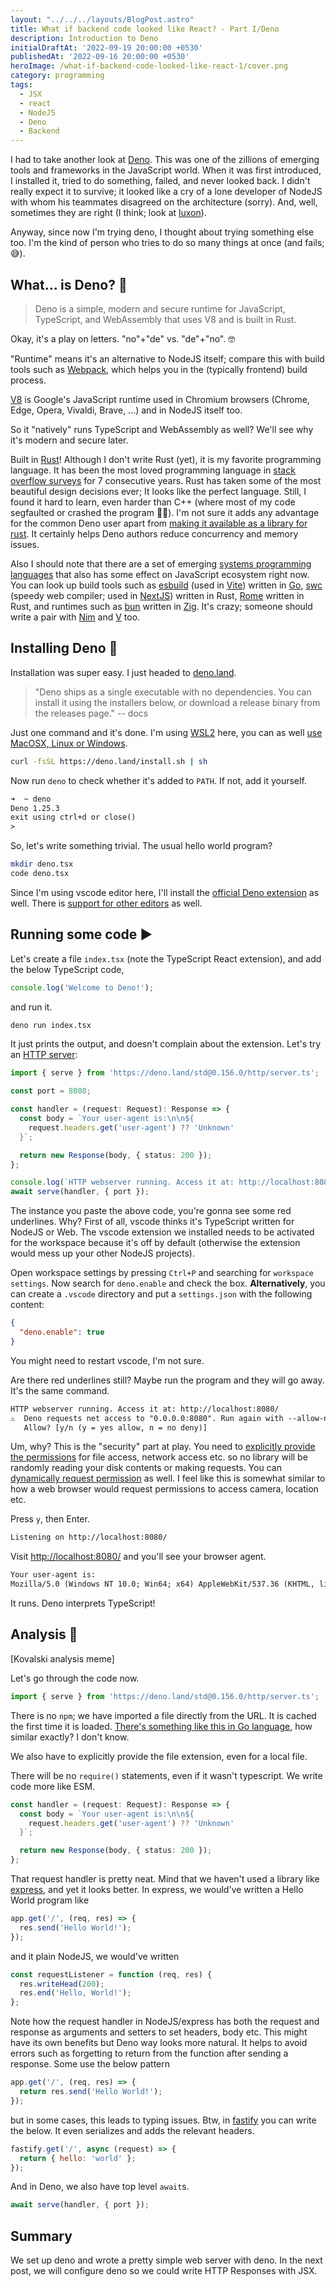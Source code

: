 ```yaml
---
layout: "../../../layouts/BlogPost.astro"
title: What if backend code looked like React? - Part I/Deno
description: Introduction to Deno
initialDraftAt: '2022-09-19 20:00:00 +0530'
publishedAt: '2022-09-16 20:00:00 +0530'
heroImage: /what-if-backend-code-looked-like-react-1/cover.png
category: programming
tags:
  - JSX
  - react
  - NodeJS
  - Deno
  - Backend
---
```


I had to take another look at [Deno](https://deno.land/). This was one of the zillions of emerging tools and frameworks in the JavaScript world. When it was first introduced, I installed it, tried to do something, failed, and never looked back. I didn't really expect it to survive; it looked like a cry of a lone developer of NodeJS with whom his teammates disagreed on the architecture (sorry). And, well, sometimes they are right (I think; look at [luxon](https://moment.github.io/luxon/#/why)).

Anyway, since now I'm trying deno, I thought about trying something else too. I'm the kind of person who tries to do so many things at once (and fails; 😅).

## What... is Deno? 🤔

> Deno is a simple, modern and secure runtime for JavaScript, TypeScript, and WebAssembly that uses V8 and is built in Rust.

Okay, it's a play on letters. "no"+"de" vs. "de"+"no". 🤓

"Runtime" means it's an alternative to NodeJS itself; compare this with build tools such as [Webpack](https://webpack.js.org/), which helps you in the (typically frontend) build process.

[V8](https://v8.dev/) is Google's JavaScript runtime used in Chromium browsers (Chrome, Edge, Opera, Vivaldi, Brave, ...) and in NodeJS itself too.

So it "natively" runs TypeScript and WebAssembly as well? We'll see why it's modern and secure later.

Built in [Rust](https://www.rust-lang.org/)! Although I don't write Rust (yet), it is my favorite programming language. It has been the most loved programming language in [stack overflow surveys](https://www.rust-lang.org/) for 7 consecutive years. Rust has taken some of the most beautiful design decisions ever; It looks like the perfect language. Still, I found it hard to learn, even harder than C++ (where most of my code segfaulted or crashed the program 🤷‍♂️). I'm not sure it adds any advantage for the common Deno user apart from [making it available as a library for rust](https://docs.rs/deno_core/latest/deno_core/). It certainly helps Deno authors reduce concurrency and memory issues.

Also I should note that there are a set of emerging [systems programming languages](https://en.wikipedia.org/wiki/System_programming_language) that also has some effect on JavaScript ecosystem right now. You can look up build tools such as [esbuild](https://esbuild.github.io/) (used in [Vite](https://vitejs.dev/)) written in [Go](https://go.dev/), [swc](https://swc.rs/) (speedy web compiler; used in [NextJS](https://nextjs.org/)) written in Rust, [Rome](https://rome.tools/) written in Rust, and runtimes such as [bun](https://bun.sh/) written in [Zig](https://ziglang.org/). It's crazy; someone should write a pair with [Nim](https://nim-lang.org/) and [V](https://vlang.io/) too.

## Installing Deno 🔨

Installation was super easy. I just headed to [deno.land](https://deno.land/).

> "Deno ships as a single executable with no dependencies. You can install it using the installers below, or download a release binary from the releases page." -- docs

Just one command and it's done. I'm using [WSL2](https://learn.microsoft.com/en-us/windows/wsl/install) here, you can as well [use MacOSX, Linux or Windows](https://deno.land/manual@v1.25.3/getting_started/installation).

```sh
curl -fsSL https://deno.land/install.sh | sh
```

Now run `deno` to check whether it's added to `PATH`. If not, add it yourself.

```txt
➜  ~ deno
Deno 1.25.3
exit using ctrl+d or close()
>
```

So, let's write something trivial. The usual hello world program?

```sh
mkdir deno.tsx
code deno.tsx
```

Since I'm using vscode editor here, I'll install the [official Deno extension](https://marketplace.visualstudio.com/items?itemName=denoland.vscode-deno) as well. There is [support for other editors](https://deno.land/manual@v1.25.3/getting_started/setup_your_environment) as well.

## Running some code ▶️

Let's create a file `index.tsx` (note the TypeScript React extension), and add the below TypeScript code,

```ts
console.log('Welcome to Deno!');
```

and run it.

```sh
deno run index.tsx
```

It just prints the output, and doesn't complain about the extension. Let's try an [HTTP server](https://deno.land/manual@v1.25.3/examples/http_server):

```ts
import { serve } from 'https://deno.land/std@0.156.0/http/server.ts';

const port = 8080;

const handler = (request: Request): Response => {
  const body = `Your user-agent is:\n\n${
    request.headers.get('user-agent') ?? 'Unknown'
  }`;

  return new Response(body, { status: 200 });
};

console.log(`HTTP webserver running. Access it at: http://localhost:8080/`);
await serve(handler, { port });
```

The instance you paste the above code, you're gonna see some red underlines. Why? First of all, vscode thinks it's TypeScript written for NodeJS or Web. The vscode extension we installed needs to be activated for the workspace because it's off by default (otherwise the extension would mess up your other NodeJS projects).

Open workspace settings by pressing `Ctrl+P` and searching for `workspace settings`. Now search for `deno.enable` and check the box. **Alternatively**, you can create a `.vscode` directory and put a `settings.json` with the following content:

```json
{
  "deno.enable": true
}
```

You might need to restart vscode, I'm not sure.

Are there red underlines still? Maybe run the program and they will go away. It's the same command.

```txt
HTTP webserver running. Access it at: http://localhost:8080/
⚠️  ️Deno requests net access to "0.0.0.0:8080". Run again with --allow-net to bypass this prompt.
   Allow? [y/n (y = yes allow, n = no deny)]
```

Um, why? This is the "security" part at play. You need to [explicitly provide the permissions](https://deno.land/manual@v1.25.3/getting_started/permissions) for file access, network access etc. so no library will be randomly reading your disk contents or making requests. You can [dynamically request permission](https://deno.land/manual@v1.25.3/runtime/permission_apis#request-permissions) as well. I feel like this is somewhat similar to how a web browser would request permissions to access camera, location etc.

Press `y`, then Enter.

```txt
Listening on http://localhost:8080/
```

Visit <http://localhost:8080/> and you'll see your browser agent.

```txt
Your user-agent is:
Mozilla/5.0 (Windows NT 10.0; Win64; x64) AppleWebKit/537.36 (KHTML, like Gecko) Chrome/105.0.0.0 Safari/537.36
```

It runs. Deno interprets TypeScript!

## Analysis 🤖

[Kovalski analysis meme]

Let's go through the code now.

```ts
import { serve } from 'https://deno.land/std@0.156.0/http/server.ts';
```

There is no `npm`; we have imported a file directly from the URL. It is cached the first time it is loaded. [There's something like this in Go language](https://go.dev/doc/code#ImportingRemote), how similar exactly? I don't know.

We also have to explicitly provide the file extension, even for a local file.

There will be no `require()` statements, even if it wasn't typescript. We write code more like ESM.

```ts
const handler = (request: Request): Response => {
  const body = `Your user-agent is:\n\n${
    request.headers.get('user-agent') ?? 'Unknown'
  }`;

  return new Response(body, { status: 200 });
};
```

That request handler is pretty neat. Mind that we haven't used a library like [express](https://expressjs.com/), and yet it looks better. In express, we would've written a Hello World program like

```js
app.get('/', (req, res) => {
  res.send('Hello World!');
});
```

and it plain NodeJS, we would've written

```js
const requestListener = function (req, res) {
  res.writeHead(200);
  res.end('Hello, World!');
};
```

Note how the request handler in NodeJS/express has both the request and response as arguments and setters to set headers, body etc. This might have its own benefits but Deno way looks more natural. It helps to avoid errors such as forgetting to return from the function after sending a response. Some use the below pattern

```js
app.get('/', (req, res) => {
  return res.send('Hello World!');
});
```

but in some cases, this leads to typing issues. Btw, in [fastify](https://www.fastify.io/docs/latest/Guides/Getting-Started/) you can write the below. It even serializes and adds the relevant headers.

```js
fastify.get('/', async (request) => {
  return { hello: 'world' };
});
```

And in Deno, we also have top level `await`s.

```ts
await serve(handler, { port });
```

## Summary

We set up deno and wrote a pretty simple web server with deno. In the next post, we will configure deno so we could write HTTP Responses with JSX.

